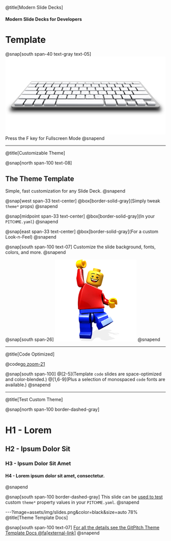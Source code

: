 @title[Modern Slide Decks]

#### Modern Slide Decks for Developers
# Template

@snap[south span-40 text-gray text-05]
![KEYBOARD](assets/img/keyboard.png)
Press the F key for Fullscreen Mode
@snapend

---
@title[Customizable Theme]

@snap[north span-100 text-08]
## The Theme Template
Simple, fast customization for any Slide Deck.
@snapend

@snap[west span-33 text-center]
@box[border-solid-gray](Simply tweak<br>`theme*` props)
@snapend

@snap[midpoint span-33 text-center]
@box[border-solid-gray](In your `PITCHME.yaml`)
@snapend

@snap[east span-33 text-center]
@box[border-solid-gray](For a custom<br>Look-n-Feel)
@snapend

@snap[south span-100 text-07]
Customize the slide background, fonts, colors, and more.
@snapend

@snap[south span-26]
![LEGO](assets/img/lego.png)
@snapend

---
@title[Code Optimized]

@code[go zoom-21](src/go/sample.go)

@snap[south span-100]
@[2-5](Template `code` slides are space-optimized and color-blended.)
@[1,6-9](Plus a selection of monospaced `code` fonts are available.)
@snapend

---
@title[Test Custom Theme]

@snap[north span-100 border-dashed-gray]
# H1 - Lorem
## H2 - Ipsum Dolor Sit
### H3 - Ipsum Dolor Sit Amet
#### H4 - Lorem ipsum dolor sit amet, consectetur.
@snapend

@snap[south span-100 border-dashed-gray]
This slide can be [used to test](#/2) custom `theme*` property values in your `PITCHME.yaml`.
@snapend

---?image=assets/img/slides.png&color=black&size=auto 78%
@title[Theme Template Docs]

@snap[south span-100 text-07]
[For all the details see the GitPitch Theme Template Docs @fa[external-link]](https://gitpitch.com/docs/themes/default)
@snapend

